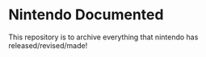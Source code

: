 # Nintendo Documented
 This repository is to archive everything that nintendo has released/revised/made!

